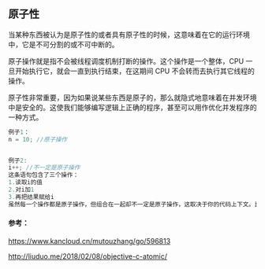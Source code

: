 ## 原子性

当某种东西被认为是原子性的或者具有原子性的时候，这意味着在它的运行环境中，它是不可分割的或不可中断的。

原子操作就是指不会被线程调度机制打断的操作。这个操作是一个整体，CPU 一旦开始执行它，就会一直到执行结束，在这期间 CPU 不会转而去执行其它线程的操作。

原子性非常重要，因为如果说某些东西是原子的，那么就隐式地意味着在并发环境中是安全的。这使我们能够编写逻辑上正确的程序，甚至可以用作优化并发程序的一种方式。



```c
例子1：
n = 10; //原子操作


例子2:
i++; //不一定是原子操作
这条语句包含了三个操作：
1.读取i的值
2.对i加1
3.再把结果赋给i
虽然每一个操作都是原子操作，但组合在一起却不一定是原子操作，这取决于你的代码上下文。比如说有某个线程正在对i行减1操作，当i++执行完后就不一定得到我们想要的结果
```





#### 参考：

<https://www.kancloud.cn/mutouzhang/go/596813>

<http://liuduo.me/2018/02/08/objective-c-atomic/>